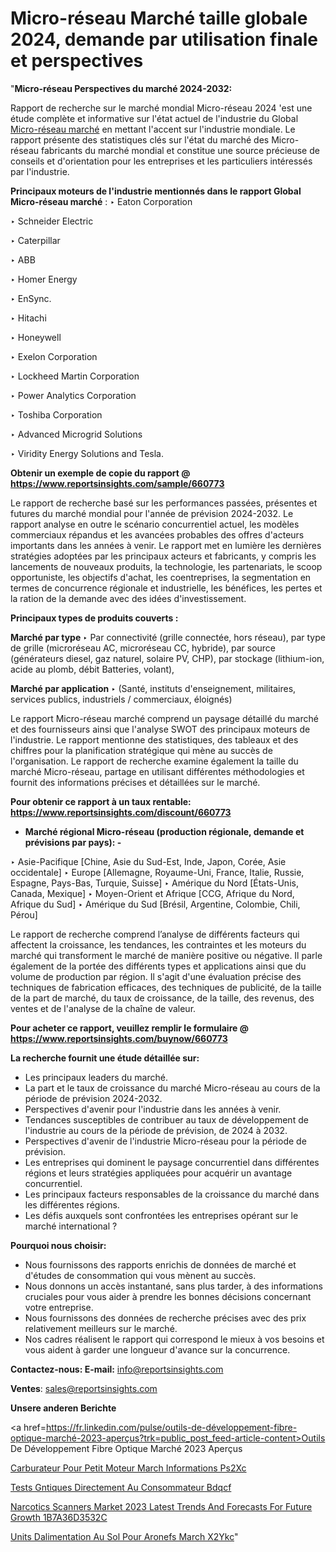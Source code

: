 # Micro-réseau Marché taille globale 2024, demande par utilisation finale et perspectives

"<strong>Micro-réseau Perspectives du marché 2024-2032:</strong>

Rapport de recherche sur le marché mondial Micro-réseau 2024 'est une étude complète et informative sur l'état actuel de l'industrie du Global <a href=https://www.reportsinsights.com/sample/660773>Micro-réseau marché</a> en mettant l'accent sur l'industrie mondiale. Le rapport présente des statistiques clés sur l'état du marché des Micro-réseau fabricants du marché mondial et constitue une source précieuse de conseils et d'orientation pour les entreprises et les particuliers intéressés par l'industrie.

<strong>Principaux moteurs de l'industrie mentionnés dans le rapport Global Micro-réseau marché</strong> :
‣ Eaton Corporation

‣ Schneider Electric

‣ Caterpillar

‣ ABB

‣ Homer Energy

‣ EnSync.

‣ Hitachi

‣ Honeywell

‣ Exelon Corporation

‣ Lockheed Martin Corporation

‣ Power Analytics Corporation

‣ Toshiba Corporation

‣ Advanced Microgrid Solutions

‣ Viridity Energy Solutions and Tesla.

<strong>Obtenir un exemple de copie du rapport @ <a href=https://www.reportsinsights.com/sample/660773>https://www.reportsinsights.com/sample/660773</a></strong>

Le rapport de recherche basé sur les performances passées, présentes et futures du marché mondial pour l'année de prévision 2024-2032. Le rapport analyse en outre le scénario concurrentiel actuel, les modèles commerciaux répandus et les avancées probables des offres d'acteurs importants dans les années à venir. Le rapport met en lumière les dernières stratégies adoptées par les principaux acteurs et fabricants, y compris les lancements de nouveaux produits, la technologie, les partenariats, le scoop opportuniste, les objectifs d'achat, les coentreprises, la segmentation en termes de concurrence régionale et industrielle, les bénéfices, les pertes et la ration de la demande avec des idées d'investissement.

<strong>Principaux types de produits couverts :</strong>

<strong>Marché par type </strong>
‣ Par connectivité (grille connectée, hors réseau), par type de grille (microréseau AC, microréseau CC, hybride), par source (générateurs diesel, gaz naturel, solaire PV, CHP), par stockage (lithium-ion, acide au plomb, débit Batteries, volant),

<strong>Marché par application </strong>
‣ (Santé, instituts d'enseignement, militaires, services publics, industriels / commerciaux, éloignés)

Le rapport Micro-réseau marché comprend un paysage détaillé du marché et des fournisseurs ainsi que l'analyse SWOT des principaux moteurs de l'industrie. Le rapport mentionne des statistiques, des tableaux et des chiffres pour la planification stratégique qui mène au succès de l'organisation. Le rapport de recherche examine également la taille du marché Micro-réseau, partage en utilisant différentes méthodologies et fournit des informations précises et détaillées sur le marché.

<strong>Pour obtenir ce rapport à un taux rentable: <a href=https://www.reportsinsights.com/discount/660773>https://www.reportsinsights.com/discount/660773</a></strong>
<ul>
  <li><strong>Marché régional Micro-réseau (production régionale, demande et prévisions par pays): -</strong></li>
</ul>
‣ Asie-Pacifique [Chine, Asie du Sud-Est, Inde, Japon, Corée, Asie occidentale]
‣ Europe [Allemagne, Royaume-Uni, France, Italie, Russie, Espagne, Pays-Bas, Turquie, Suisse]
‣ Amérique du Nord [États-Unis, Canada, Mexique]
‣ Moyen-Orient et Afrique [CCG, Afrique du Nord, Afrique du Sud]
‣ Amérique du Sud [Brésil, Argentine, Colombie, Chili, Pérou]

Le rapport de recherche comprend l’analyse de différents facteurs qui affectent la croissance, les tendances, les contraintes et les moteurs du marché qui transforment le marché de manière positive ou négative. Il parle également de la portée des différents types et applications ainsi que du volume de production par région. Il s'agit d'une évaluation précise des techniques de fabrication efficaces, des techniques de publicité, de la taille de la part de marché, du taux de croissance, de la taille, des revenus, des ventes et de l'analyse de la chaîne de valeur.

<strong>Pour acheter ce rapport, veuillez remplir le formulaire @   <a href=https://www.reportsinsights.com/buynow/660773>https://www.reportsinsights.com/buynow/660773</a></strong>

<strong>La recherche fournit une étude détaillée sur:</strong>
<ul>
  <li>Les principaux leaders du marché.</li>
  <li>La part et le taux de croissance du marché Micro-réseau au cours de la période de prévision 2024-2032.</li>
  <li>Perspectives d'avenir pour l'industrie dans les années à venir.</li>
  <li>Tendances susceptibles de contribuer au taux de développement de l'industrie au cours de la période de prévision, de 2024 à 2032.</li>
  <li>Perspectives d'avenir de l'industrie Micro-réseau pour la période de prévision.</li>
  <li>Les entreprises qui dominent le paysage concurrentiel dans différentes régions et leurs stratégies appliquées pour acquérir un avantage concurrentiel.</li>
  <li>Les principaux facteurs responsables de la croissance du marché dans les différentes régions.</li>
  <li>Les défis auxquels sont confrontées les entreprises opérant sur le marché international ?</li>
</ul>
<strong>Pourquoi nous choisir:</strong>
<ul>
  <li>Nous fournissons des rapports enrichis de données de marché et d'études de consommation qui vous mènent au succès.</li>
  <li>Nous donnons un accès instantané, sans plus tarder, à des informations cruciales pour vous aider à prendre les bonnes décisions concernant votre entreprise.</li>
  <li>Nous fournissons des données de recherche précises avec des prix relativement meilleurs sur le marché.</li>
  <li>Nos cadres réalisent le rapport qui correspond le mieux à vos besoins et vous aident à garder une longueur d'avance sur la concurrence.</li>
</ul>
<strong>Contactez-nous:
</strong><strong>E-mail:</strong> <a href=mailto:info@reportsinsights.com>info@reportsinsights.com</a>

<strong>Ventes</strong>: <a href=mailto:sales@reportsinsights.com>sales@reportsinsights.com</a>

<strong>Unsere anderen Berichte</strong>

<a href=https://fr.linkedin.com/pulse/outils-de-développement-fibre-optique-marché-2023-aperçus?trk=public_post_feed-article-content>Outils De Développement Fibre Optique Marché 2023 Aperçus</a>

<a href=https://www.linkedin.com/pulse/carburateur-pour-petit-moteur-march%C3%A9-informations-ps2xc/>Carburateur Pour Petit Moteur March Informations Ps2Xc</a>

<a href=https://www.linkedin.com/pulse/tests-g%C3%A9n%C3%A9tiques-directement-au-consommateur-bdqcf/>Tests Gntiques Directement Au Consommateur Bdqcf</a>

<a href=https://medium.com/@saliajay581/narcotics-scanners-market-2023-latest-trends-and-forecasts-for-future-growth-1b7a36d3532c>Narcotics Scanners Market 2023 Latest Trends And Forecasts For Future Growth 1B7A36D3532C</a>

<a href=https://www.linkedin.com/pulse/unit%C3%A9s-dalimentation-au-sol-pour-a%C3%A9ronefs-march%C3%A9-x2ykc/>Units Dalimentation Au Sol Pour Aronefs March X2Ykc</a>"
